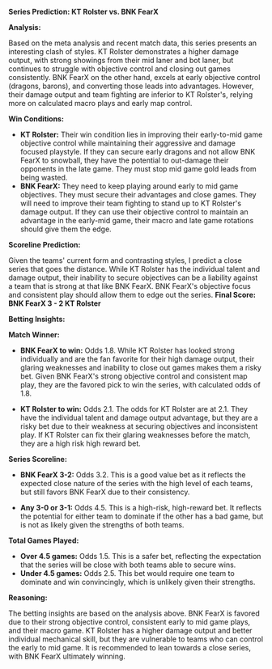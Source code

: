 **Series Prediction: KT Rolster vs. BNK FearX**

**Analysis:**

Based on the meta analysis and recent match data, this series presents an interesting clash of styles. KT Rolster demonstrates a higher damage output, with strong showings from their mid laner and bot laner, but continues to struggle with objective control and closing out games consistently. BNK FearX on the other hand, excels at early objective control (dragons, barons), and converting those leads into advantages. However, their damage output and team fighting are inferior to KT Rolster's, relying more on calculated macro plays and early map control.

**Win Conditions:**

*   **KT Rolster:** Their win condition lies in improving their early-to-mid game objective control while maintaining their aggressive and damage focused playstyle. If they can secure early dragons and not allow BNK FearX to snowball, they have the potential to out-damage their opponents in the late game. They must stop mid game gold leads from being wasted.
*   **BNK FearX:** They need to keep playing around early to mid game objectives. They must secure their advantages and close games. They will need to improve their team fighting to stand up to KT Rolster's damage output. If they can use their objective control to maintain an advantage in the early-mid game, their macro and late game rotations should give them the edge.

**Scoreline Prediction:**

Given the teams' current form and contrasting styles, I predict a close series that goes the distance. While KT Rolster has the individual talent and damage output, their inability to secure objectives can be a liability against a team that is strong at that like BNK FearX. BNK FearX's objective focus and consistent play should allow them to edge out the series.
**Final Score: BNK FearX 3 - 2 KT Rolster**

**Betting Insights:**

**Match Winner:**

*   **BNK FearX to win:** Odds 1.8. While KT Rolster has looked strong individually and are the fan favorite for their high damage output, their glaring weaknesses and inability to close out games makes them a risky bet. Given BNK FearX's strong objective control and consistent map play, they are the favored pick to win the series, with calculated odds of 1.8.

*   **KT Rolster to win:** Odds 2.1. The odds for KT Rolster are at 2.1. They have the individual talent and damage output advantage, but they are a risky bet due to their weakness at securing objectives and inconsistent play. If KT Rolster can fix their glaring weaknesses before the match, they are a high risk high reward bet.

**Series Scoreline:**

*   **BNK FearX 3-2:** Odds 3.2. This is a good value bet as it reflects the expected close nature of the series with the high level of each teams, but still favors BNK FearX due to their consistency.

*   **Any 3-0 or 3-1:** Odds 4.5. This is a high-risk, high-reward bet. It reflects the potential for either team to dominate if the other has a bad game, but is not as likely given the strengths of both teams.

**Total Games Played:**

*   **Over 4.5 games:** Odds 1.5. This is a safer bet, reflecting the expectation that the series will be close with both teams able to secure wins.
*  **Under 4.5 games:** Odds 2.5. This bet would require one team to dominate and win convincingly, which is unlikely given their strengths.

**Reasoning:**

The betting insights are based on the analysis above. BNK FearX is favored due to their strong objective control, consistent early to mid game plays, and their macro game. KT Rolster has a higher damage output and better individual mechanical skill, but they are vulnerable to teams who can control the early to mid game. It is recommended to lean towards a close series, with BNK FearX ultimately winning.